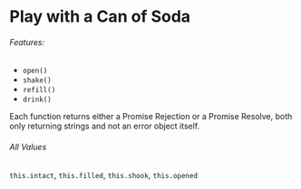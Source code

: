 # Play with a Can of Soda

###### Features:

* ``open()``
* ``shake()``
* ``refill()``
* ``drink()``

Each function returns either a Promise Rejection or a Promise Resolve, both only returning strings and not an error object itself.

###### All Values

``this.intact``, ``this.filled``, ``this.shook``, ``this.opened``